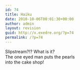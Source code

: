 ```yaml
---
id: 74
title: Haiku
date: 2010-10-06T00:01:30+00:00
author: admin
layout: revision
guid: http://x.exedre.org/?p=74
permalink: /?p=74
---
```

Slipstream?!? What is it?  
The one eyed man puts the pearls  
into the cake shop!